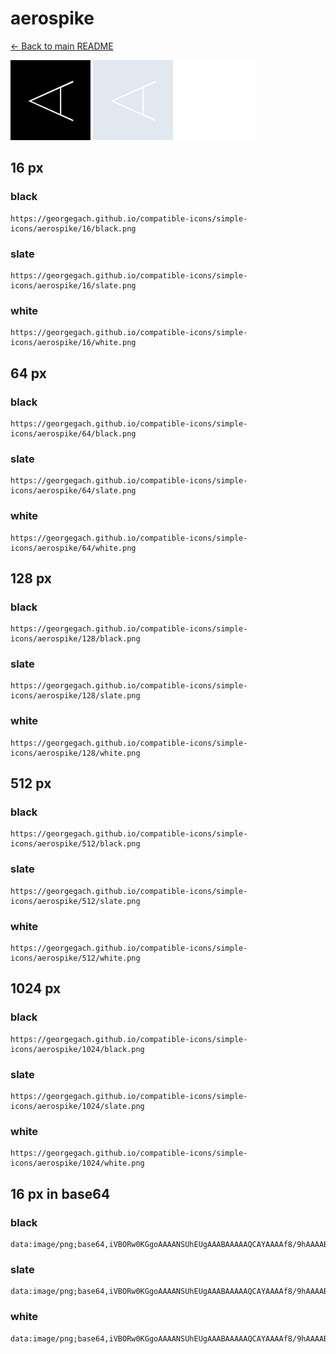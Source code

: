 # aerospike

[← Back to main README](../../README.md)


<img src="./128/black.png" width="128" alt="aerospike black icon" />
<img src="./128/slate.png" width="128" alt="aerospike slate icon" />
<img src="./128/white.png" width="128" alt="aerospike white icon" />

## 16 px

### black
```
https://georgegach.github.io/compatible-icons/simple-icons/aerospike/16/black.png
```

### slate
```
https://georgegach.github.io/compatible-icons/simple-icons/aerospike/16/slate.png
```

### white
```
https://georgegach.github.io/compatible-icons/simple-icons/aerospike/16/white.png
```

## 64 px

### black
```
https://georgegach.github.io/compatible-icons/simple-icons/aerospike/64/black.png
```

### slate
```
https://georgegach.github.io/compatible-icons/simple-icons/aerospike/64/slate.png
```

### white
```
https://georgegach.github.io/compatible-icons/simple-icons/aerospike/64/white.png
```

## 128 px

### black
```
https://georgegach.github.io/compatible-icons/simple-icons/aerospike/128/black.png
```

### slate
```
https://georgegach.github.io/compatible-icons/simple-icons/aerospike/128/slate.png
```

### white
```
https://georgegach.github.io/compatible-icons/simple-icons/aerospike/128/white.png
```

## 512 px

### black
```
https://georgegach.github.io/compatible-icons/simple-icons/aerospike/512/black.png
```

### slate
```
https://georgegach.github.io/compatible-icons/simple-icons/aerospike/512/slate.png
```

### white
```
https://georgegach.github.io/compatible-icons/simple-icons/aerospike/512/white.png
```

## 1024 px

### black
```
https://georgegach.github.io/compatible-icons/simple-icons/aerospike/1024/black.png
```

### slate
```
https://georgegach.github.io/compatible-icons/simple-icons/aerospike/1024/slate.png
```

### white
```
https://georgegach.github.io/compatible-icons/simple-icons/aerospike/1024/white.png
```

## 16 px in base64

### black
```
data:image/png;base64,iVBORw0KGgoAAAANSUhEUgAAABAAAAAQCAYAAAAf8/9hAAAABmJLR0QA/wD/AP+gvaeTAAAArklEQVQ4jcXTu4oCQRSE4W/UTEwGow3ERGEDow19dd/BBxBE8LbCqqwIKqKzgS0M43hZDSzo7NTfVafpCIkXVHjF/DbA4hnAAUN0soDSHeMWU3TD7Bc+0gOR/FdY4Rv9YKjiF5/ZwWyCn3DjDHW0UUHvWsT0DvbYYIAm4mC+qbwKu5BgiHKIn2CdV+HaDuCIMUbhtNBA8VFAWlNMsHSqV/sv4Kx58MTPAi70/s/0B2o4JqT4h8JUAAAAAElFTkSuQmCC
```

### slate
```
data:image/png;base64,iVBORw0KGgoAAAANSUhEUgAAABAAAAAQCAYAAAAf8/9hAAAABmJLR0QA/wD/AP+gvaeTAAAA1klEQVQ4jcWTPUsDARBE3zsjCpJGRUjUYJXOykbwr/sfLC0ECUa9BPxGUJDc2AVzmIuYIlMuO4/ZZdeb0UtYQsUy5tUAEp7+A5hAhsi5zgJazT4/NWUqLiItwwnQXQgIeTOOLLgOdCk8peIV2a/31gEPQCmMgSOSM6ANuZqXcbqDyBfkI8lA7KvbgXbziD8SGNbBQ3APqnHwMmTLsCtuBt4bAVOQ2Qj2IAcF3iFD5LaIxyETYG2m/2+nbIm5JzxD+mBvboLflQ6hAzyCNo6wQDv1wuqf6Rt2Dk2lB7/suQAAAABJRU5ErkJggg==
```

### white
```
data:image/png;base64,iVBORw0KGgoAAAANSUhEUgAAABAAAAAQCAYAAAAf8/9hAAAABmJLR0QA/wD/AP+gvaeTAAAAsElEQVQ4jcXTvWoCQQAE4O80ndhIKgtJEyGFlaWvnnfwAQQRLokKUVEEFdG1cAPH5S7xp3Bgu5nZmVk2CSEEd6Byj/hhBvNbDA5I8Z43ePpHuMUY/cjtopklJCWvsMIEwyh4xhJveWI+wXe8cYoX9FDHoCxidoM9NhihjUYU/4miCruYIEUtxg9YF1Uo2wCO+MRHPB28onqpQRZjfGHhXK91rcEPZkic97nJ4Bce/5lO9MM7j1H1oLoAAAAASUVORK5CYII=
```

